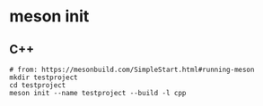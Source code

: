 # meson init

## C++
```
# from: https://mesonbuild.com/SimpleStart.html#running-meson
mkdir testproject
cd testproject
meson init --name testproject --build -l cpp
```
